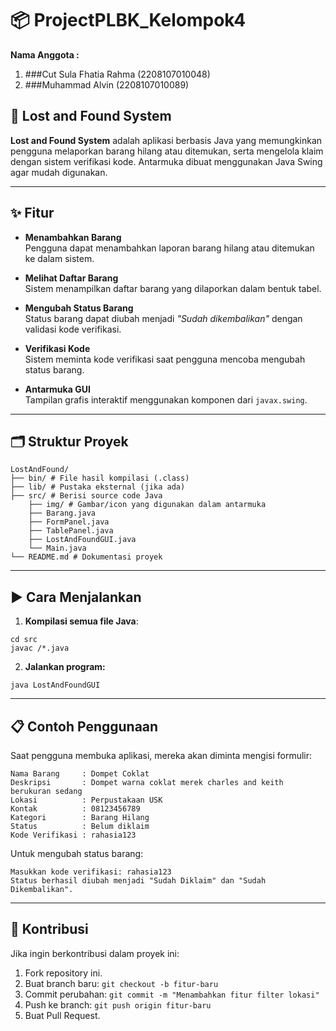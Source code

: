 # 📦 ProjectPLBK_Kelompok4

**Nama Anggota :**
1. ###Cut Sula Fhatia Rahma (2208107010048)
2. ###Muhammad Alvin (2208107010089)

## 🧾 Lost and Found System

**Lost and Found System** adalah aplikasi berbasis Java yang memungkinkan pengguna melaporkan barang hilang atau ditemukan, serta mengelola klaim dengan sistem verifikasi kode. Antarmuka dibuat menggunakan Java Swing agar mudah digunakan.

---

## ✨ Fitur

- **Menambahkan Barang**  
  Pengguna dapat menambahkan laporan barang hilang atau ditemukan ke dalam sistem.

- **Melihat Daftar Barang**  
  Sistem menampilkan daftar barang yang dilaporkan dalam bentuk tabel.

- **Mengubah Status Barang**  
  Status barang dapat diubah menjadi *"Sudah dikembalikan"* dengan validasi kode verifikasi.

- **Verifikasi Kode**  
  Sistem meminta kode verifikasi saat pengguna mencoba mengubah status barang.

- **Antarmuka GUI**  
  Tampilan grafis interaktif menggunakan komponen dari `javax.swing`.

---

## 🗂️ Struktur Proyek

```
LostAndFound/
├── bin/ # File hasil kompilasi (.class)
├── lib/ # Pustaka eksternal (jika ada)
├── src/ # Berisi source code Java 
    ├── img/ # Gambar/icon yang digunakan dalam antarmuka 
    ├── Barang.java 
    ├── FormPanel.java 
    ├── TablePanel.java
    ├── LostAndFoundGUI.java
    └── Main.java
└── README.md # Dokumentasi proyek
```
---

## ▶️ Cara Menjalankan

1. **Kompilasi semua file Java**:

```
cd src
javac /*.java
```
2. **Jalankan program:**

```
java LostAndFoundGUI
```
---

## 📋 Contoh Penggunaan

Saat pengguna membuka aplikasi, mereka akan diminta mengisi formulir:
```
Nama Barang     : Dompet Coklat
Deskripsi       : Dompet warna coklat merek charles and keith berukuran sedang
Lokasi          : Perpustakaan USK
Kontak          : 08123456789
Kategori        : Barang Hilang
Status          : Belum diklaim
Kode Verifikasi : rahasia123

```
Untuk mengubah status barang:
```
Masukkan kode verifikasi: rahasia123
Status berhasil diubah menjadi "Sudah Diklaim" dan "Sudah Dikembalikan".

```
---

## 🤝 Kontribusi

Jika ingin berkontribusi dalam proyek ini:
1. Fork repository ini.
2. Buat branch baru:
```git checkout -b fitur-baru```
3. Commit perubahan:
```git commit -m "Menambahkan fitur filter lokasi"```
4. Push ke branch:
```git push origin fitur-baru```
5. Buat Pull Request.
